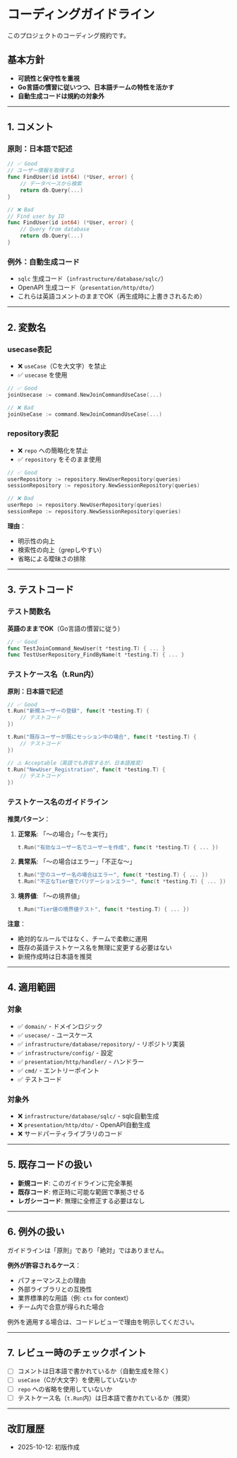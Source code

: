 # コーディングガイドライン

このプロジェクトのコーディング規約です。

## 基本方針

- **可読性と保守性を重視**
- **Go言語の慣習に従いつつ、日本語チームの特性を活かす**
- **自動生成コードは規約の対象外**

---

## 1. コメント

### 原則：日本語で記述

```go
// ✅ Good
// ユーザー情報を取得する
func FindUser(id int64) (*User, error) {
    // データベースから検索
    return db.Query(...)
}

// ❌ Bad
// Find user by ID
func FindUser(id int64) (*User, error) {
    // Query from database
    return db.Query(...)
}
```

### 例外：自動生成コード

- `sqlc` 生成コード（`infrastructure/database/sqlc/`）
- OpenAPI 生成コード（`presentation/http/dto/`）
- これらは英語コメントのままでOK（再生成時に上書きされるため）

---

## 2. 変数名

### usecase表記

- ❌ `useCase`（Cを大文字）を禁止
- ✅ `usecase` を使用

```go
// ✅ Good
joinUsecase := command.NewJoinCommandUseCase(...)

// ❌ Bad
joinUseCase := command.NewJoinCommandUseCase(...)
```

### repository表記

- ❌ `repo` への簡略化を禁止
- ✅ `repository` をそのまま使用

```go
// ✅ Good
userRepository := repository.NewUserRepository(queries)
sessionRepository := repository.NewSessionRepository(queries)

// ❌ Bad
userRepo := repository.NewUserRepository(queries)
sessionRepo := repository.NewSessionRepository(queries)
```

**理由**：
- 明示性の向上
- 検索性の向上（grepしやすい）
- 省略による曖昧さの排除

---

## 3. テストコード

### テスト関数名

**英語のままでOK**（Go言語の慣習に従う）

```go
// ✅ Good
func TestJoinCommand_NewUser(t *testing.T) { ... }
func TestUserRepository_FindByName(t *testing.T) { ... }
```

### テストケース名（t.Run内）

**原則：日本語で記述**

```go
// ✅ Good
t.Run("新規ユーザーの登録", func(t *testing.T) {
    // テストコード
})

t.Run("既存ユーザーが既にセッション中の場合", func(t *testing.T) {
    // テストコード
})

// ⚠️ Acceptable（英語でも許容するが、日本語推奨）
t.Run("NewUser_Registration", func(t *testing.T) {
    // テストコード
})
```

### テストケース名のガイドライン

**推奨パターン**：

1. **正常系**: 「〜の場合」「〜を実行」
   ```go
   t.Run("有効なユーザー名でユーザーを作成", func(t *testing.T) { ... })
   ```

2. **異常系**: 「〜の場合はエラー」「不正な〜」
   ```go
   t.Run("空のユーザー名の場合はエラー", func(t *testing.T) { ... })
   t.Run("不正なTier値でバリデーションエラー", func(t *testing.T) { ... })
   ```

3. **境界値**: 「〜の境界値」
   ```go
   t.Run("Tier値の境界値テスト", func(t *testing.T) { ... })
   ```

**注意**：
- 絶対的なルールではなく、チームで柔軟に運用
- 既存の英語テストケース名を無理に変更する必要はない
- 新規作成時は日本語を推奨

---

## 4. 適用範囲

### 対象

- ✅ `domain/` - ドメインロジック
- ✅ `usecase/` - ユースケース
- ✅ `infrastructure/database/repository/` - リポジトリ実装
- ✅ `infrastructure/config/` - 設定
- ✅ `presentation/http/handler/` - ハンドラー
- ✅ `cmd/` - エントリーポイント
- ✅ テストコード

### 対象外

- ❌ `infrastructure/database/sqlc/` - sqlc自動生成
- ❌ `presentation/http/dto/` - OpenAPI自動生成
- ❌ サードパーティライブラリのコード

---

## 5. 既存コードの扱い

- **新規コード**: このガイドラインに完全準拠
- **既存コード**: 修正時に可能な範囲で準拠させる
- **レガシーコード**: 無理に全修正する必要はなし

---

## 6. 例外の扱い

ガイドラインは「原則」であり「絶対」ではありません。

**例外が許容されるケース**：
- パフォーマンス上の理由
- 外部ライブラリとの互換性
- 業界標準的な用語（例: `ctx` for context）
- チーム内で合意が得られた場合

例外を適用する場合は、コードレビューで理由を明示してください。

---

## 7. レビュー時のチェックポイント

- [ ] コメントは日本語で書かれているか（自動生成を除く）
- [ ] `useCase`（Cが大文字）を使用していないか
- [ ] `repo` への省略を使用していないか
- [ ] テストケース名（`t.Run`内）は日本語で書かれているか（推奨）

---

## 改訂履歴

- 2025-10-12: 初版作成
